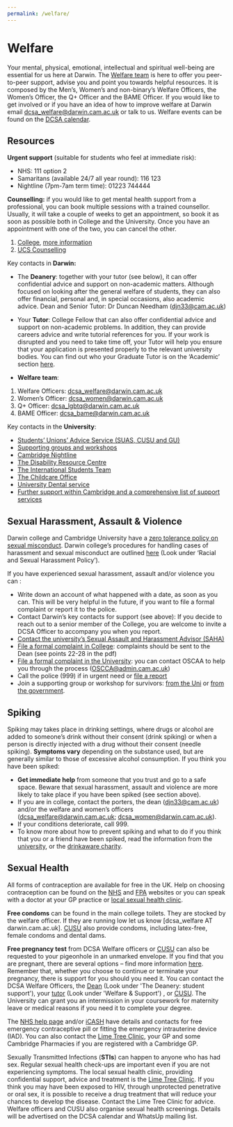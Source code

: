 ```yaml
---
permalink: /welfare/
---
```


# Welfare

Your mental, physical, emotional, intellectual and spiritual well-being are essential for us here at Darwin. The 
<a href="{{site.baseurl | absolute_url}}/meet-the-dcsa">Welfare team</a> is here to offer you peer-to-peer support, advise you and point you towards helpful resources. It is composed by the Men’s, Women’s and non-binary’s Welfare Officers, the Women’s Officer, the Q+ Officer and the BAME Officer. If you would like to get involved or if you have an idea of how to improve welfare at Darwin email dcsa_welfare@darwin.cam.ac.uk or talk to us. Welfare events can be found on the <a href="{{site.baseurl | absolute_url}}/events">DCSA calendar</a>.

## Resources

**Urgent support** (suitable for students who feel at immediate risk):
- NHS: 111 option 2
- Samaritans (available 24/7 all year round): 116 123
- Nightline (7pm-7am term time): 01223 744444


**Counselling:** if you would like to get mental health support from a professional, you can book multiple sessions with a trained counsellor. Usually, it will take a couple of weeks to get an appointment, so book it as soon as possible both in College and the University. Once you have an appointment with one of the two, you can cancel the other. 

1.	[College](https://forms.counselling.cam.ac.uk/titanium/Hwc/Main/Menu), [more information](https://www.counselling.cam.ac.uk/cbccouns/darwin)
2.	[UCS Counselling](https://www.counselling.cam.ac.uk/)



Key contacts in **Darwin:** 
- The **Deanery**: together with your tutor (see below), it can offer confidential advice and support on non-academic matters. Although focused on looking after the general welfare of students, they can also offer financial, personal and, in special occasions, also academic advice. 
Dean and Senior Tutor: Dr Duncan Needham (djn33@cam.ac.uk)


- Your **Tutor**: College Fellow that can also offer confidential advice and support on non-academic problems. In addition, they can provide careers advice and write tutorial references for you. If your work is disrupted and you need to take time off, your Tutor will help you ensure that your application is presented properly to the relevant university bodies. You can find out who your Graduate Tutor is on the ‘Academic’ section [here](https://www.camsis.cam.ac.uk).


- **Welfare team**: 
1. Welfare Officers: dcsa_welfare@darwin.cam.ac.uk
2. Women’s Officer: dcsa_women@darwin.cam.ac.uk
3. Q+ Officer: dcsa_lgbtq@darwin.cam.ac.uk
4. BAME Officer: dcsa_bame@darwin.cam.ac.uk

Key contacts in the **University**:
  - [Students’ Unions’ Advice Service (SUAS, CUSU and GU)](https://www.studentadvice.cam.ac.uk/)
  - [Supporting groups and workshops](https://www.counselling.cam.ac.uk/GroupsAndWorkshops)
  - [Cambridge Nightline](https://cambridge.nightline.ac.uk/)
  - [The Disability Resource Centre](https://drcbeds.org.uk/?gclid=EAIaIQobChMIp6nYgpve5wIVSrDtCh1sVQG-EAAYASAAEgK5aPD_BwE)
  - [The International Students Team](https://www.iso.admin.cam.ac.uk/)
  - [The Childcare Office](https://www.childcare.admin.cam.ac.uk/)
  - [University Dental service](https://www.studentwellbeing.admin.cam.ac.uk/nhs-and-healthcare/dental-health)
  - [Further support within Cambridge and a comprehensive list of support services](https://www.studentwellbeing.admin.cam.ac.uk/where-go-accessing-support)




## Sexual Harassment, Assault & Violence

Darwin college and Cambridge University have a [zero tolerance policy on sexual misconduct](https://www.cam.ac.uk/news/university-of-cambridge-launches-campaign-to-promote-zero-tolerance-of-sexual-misconduct). Darwin college’s procedures for handling cases of harassment and sexual misconduct are outlined [here](https://www.darwin.cam.ac.uk/governance-and-policies) (Look under ‘Racial and Sexual Harassment Policy’).


If you have experienced sexual harassment, assault and/or violence you can :
-	Write down an account of what happened with a date, as soon as you can. This will be very helpful in the future, if you want to file a formal complaint or report it to the police. 
-	Contact Darwin’s key contacts for support (see above): If you decide to reach out to a senior member of the College, you are welcome to invite a DCSA Officer to accompany you when you report.
-	[Contact the university’s Sexual Assault and Harassment Advisor (SAHA)](https://www.counselling.cam.ac.uk/sexual-assault-and-harassment-advisor)
-	[File a formal complaint in College](https://www.darwin.cam.ac.uk/sites/default/files/2019-06/Darwin%20College%20Harassment%20and%20Sexual%20Misconduct%20Guidelines%20and%20Procedures.pdf): complaints should be sent to the Dean (see points 22-28 in the pdf)
-	[File a formal complaint in the University](https://www.studentcomplaints.admin.cam.ac.uk): you can contact OSCAA to help you through the process (OSCCA@admin.cam.ac.uk)
-	Call the police (999) if in urgent need or [file a report](https://www.cambs.police.uk/information-and-services/Serious-sexual-offences-and-rape/How-to-report)
-	Join a supporting group or workshop for survivors: 
    [from the Uni](https://www.counselling.cam.ac.uk/GroupsAndWorkshops) or 
    [from the government](https://www.thehavens.org.uk/contact-us/).



## Spiking
Spiking may takes place in drinking settings, where drugs or alcohol are added to someone’s drink without their consent (drink spiking) or when a person is directly injected with a drug without their consent (needle spiking). **Symptoms vary** depending on the substance used, but are generally similar to those of excessive alcohol consumption. If you think you have been spiked:


-	**Get immediate help** from someone that you trust and go to a safe space. Beware that sexual harassment, assault and violence are more likely to take place if you have been spiked (see section above). 
-	If you are in college, contact the porters, the dean (djn33@cam.ac.uk) and/or the welfare and women’s officers (dcsa_welfare@darwin.cam.ac.uk; dcsa_women@darwin.cam.ac.uk). 
-	If your conditions deteriorate, call 999. 
-	To know more about how to prevent spiking and what to do if you think that you or a friend have been spiked, read the information from the [university](https://www.studentwellbeing.admin.cam.ac.uk/support-particular-issues/drink-spiking), or the [drinkaware charity](https://www.drinkaware.co.uk/advice/staying-safe-while-drinking/drink-spiking-and-date-rape-drugs/).



## Sexual Health

All forms of contraception are available for free in the UK. Help on choosing contraception can be found on the [NHS](https://www.nhs.uk/common-health-questions/sexual-health/) and [FPA](https://www.fpa.org.uk/) websites or you can speak with a doctor at your GP practice or [local sexual health clinic](https://www.icash.nhs.uk/where-to-go/icash-cambridgeshire/lime-tree-clinic-cambridge).

**Free condoms**  can be found in the main college toilets. They are stocked by the welfare officer. If they are running low let us know [dcsa_welfare AT darwin.cam.ac.uk]. [CUSU](https://www.cusu.co.uk/) also provide condoms, including latex-free, female condoms and dental dams.

**Free pregnancy test** from DCSA Welfare officers or [CUSU](https://www.cusu.co.uk/) can also be requested to your pigeonhole in an unmarked envelope. If you find that you are pregnant, there are several options – find more information [here](https://www.sexwise.fpa.org.uk/). Remember that, whether you choose to continue or terminate your pregnancy, there is support for you should you need it. You can contact the DCSA Welfare Officers, the [Dean](https://www.darwin.cam.ac.uk/info-book#) (Look under 'The Deanery: student support'), your [tutor](https://www.darwin.cam.ac.uk/current-members#) (Look under 'Welfare & Support') , or [CUSU](https://www.cusu.co.uk/). The University can grant you an intermission in your coursework for maternity leave or medical reasons if you need it to complete your degree.

The [NHS help page](https://www.nhs.uk/live-well/sexual-health/getting-contraception/) and/or [iCASH](https://www.icash.nhs.uk/) have details and contacts for free emergency contraceptive pill or fitting the emergency intrauterine device (IAD). You can also contact the [Lime Tree Clinic](https://www.icash.nhs.uk/where-to-go/icash-cambridgeshire/lime-tree-clinic-cambridge), your GP and some Cambridge Pharmacies if you are registered with a Cambridge GP.

Sexually Transmitted Infections (**STIs**) can happen to anyone who has had sex. Regular sexual health check-ups are important even if you are not experiencing symptoms. The local sexual health clinic, providing confidential support, advice and treatment is the [Lime Tree Clinic](https://www.icash.nhs.uk/where-to-go/icash-cambridgeshire/lime-tree-clinic-cambridge).  If you think you may have been exposed to HIV, through unprotected penetrative or oral sex, it is possible to receive a drug treatment that will reduce your chances to develop the disease. Contact the Lime Tree Clinic for advice. Welfare officers and CUSU also organise sexual health screenings. Details will be advertised on the DCSA calendar and WhatsUp mailing list.
